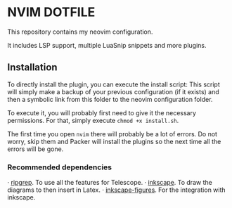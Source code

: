# NVIM DOTFILE
This repository contains my neovim configuration. 

It includes LSP support, multiple LuaSnip snippets and more plugins.

## Installation
To directly install the plugin, you can execute the install script:
This script will simply make a backup of your previous configuration (if it 
exists) and then a symbolic link from this folder to the neovim configuration
folder. 

To execute it, you will probably first need to give it the necessary permissions. 
For that, simply execute `chmod +x install.sh`.

The first time you open `nvim` there will probably be a lot of errors. Do not worry,
skip them and Packer will install the plugins so the next time all the errors 
will be gone.

### Recommended dependencies
· [ripgrep](https://github.com/BurntSushi/ripgrep#installation). To use all the
features for Telescope.
· [inkscape](https://inkscape.org/). To draw the diagrams to then insert in Latex.
· [inkscape-figures](https://github.com/gillescastel/inkscape-figures). For the 
integration with inkscape.
